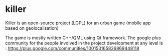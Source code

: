 # killer
Killer is an open-source project (LGPL) for an urban game (mobile app based on geolocalisation)

The game is mostly written C++/QML using Qt framework.
The google plus community for the people involved in the project development at any level is : https://plus.google.com/communities/100153165836869448118

